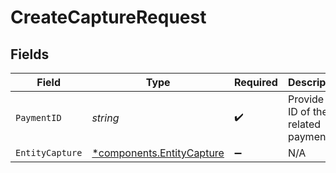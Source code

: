 # CreateCaptureRequest


## Fields

| Field                                                                 | Type                                                                  | Required                                                              | Description                                                           | Example                                                               |
| --------------------------------------------------------------------- | --------------------------------------------------------------------- | --------------------------------------------------------------------- | --------------------------------------------------------------------- | --------------------------------------------------------------------- |
| `PaymentID`                                                           | *string*                                                              | :heavy_check_mark:                                                    | Provide the ID of the related payment.                                | tr_5B8cwPMGnU                                                         |
| `EntityCapture`                                                       | [*components.EntityCapture](../../models/components/entitycapture.md) | :heavy_minus_sign:                                                    | N/A                                                                   |                                                                       |